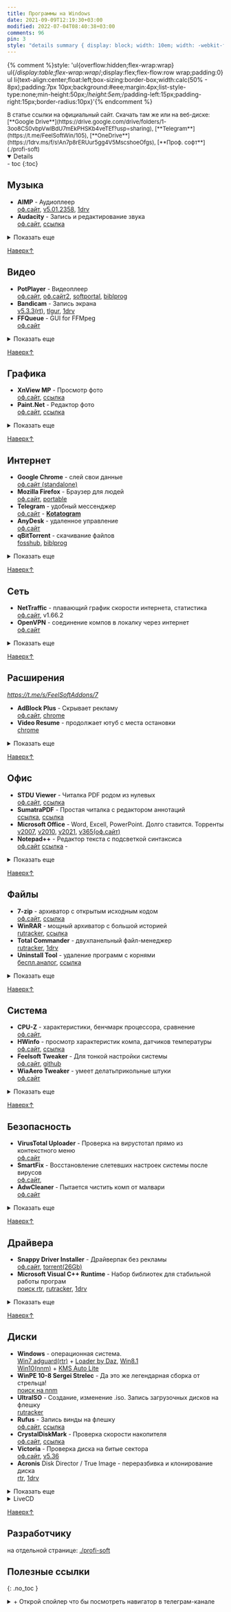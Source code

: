 ```yaml
---
title: Программы на Windows
date: 2021-09-09T12:19:30+03:00
modified: 2022-07-04T08:40:38+03:00
comments: 96
pin: 3
style: "details summary { display: block; width: 10em; width: -webkit-fit-content; width: -moz-fit-content; width: fit-content; border-bottom: 1px dotted; outline-style: none; cursor: pointer; }  details summary::-webkit-details-marker { display: none; } /* http://shpargalkablog.ru/2013/04/details-html.html */"
---
```




{% comment %}style: 'ul{overflow:hidden;flex-wrap:wrap} ul{/*display:table;flex-wrap:wrap*/;display:flex;flex-flow:row wrap;padding:0} ul li{text-align:center;float:left;box-sizing:border-box;width:calc(50% - 8px);padding:7px 10px;background:#eee;margin:4px;list-style-type:none;min-height:50px;/*height:5em;*/padding-left:15px;padding-right:15px;border-radius:10px}'{% endcomment %}


<div style="font-size: 13px;">
В статье ссылки на официальный сайт. Скачать там же или на веб-диске:  
[**Google Drive**](https://drive.google.com/drive/folders/1-3oo8CS0vbpVwlBdU7mEkPHSKb4veTEf?usp=sharing),
[**Telegram**](https://t.me/FeelSoftWin/105),
[**OneDrive**](https://1drv.ms/f/s!An7p8rERUur5gg4V5MscshoeOfgs), 
[**Проф. софт**](./profi-soft)
</div>

<details markdown="1" open>
- toc
{:toc}
</details>



## Музыка
- **AIMP** - Аудиоплеер<br>
  [оф.сайт](http://www.aimp.ru/?do=download&os=windows), 
  [v5.01.2358](https://tlgur.com/d/81vnoBPG), 
  [1drv](https://1drv.ms/u/s!An7p8rERUur5iQ4UdkvwRjPUOL7T?e=5I3nCp)
- **Audacity** - Запись и редактирование звука<br>
  [оф.сайт](https://www.audacityteam.org/download/), 
  [ссылка](#)

<details markdown="1"><summary markdown="0">Показать еще</summary>

- **VoiceMeeter Banana** - виртуальный микшер
- **Equalizer APO** - нативный эквалайзер на всю систему
</details>

[Наверх↑](#top)



## Видео
- **PotPlayer** - Видеоплеер<br>
  [оф.сайт](https://potplayer.ru/download/), 
  [оф.сайт2](https://potplayer.daum.net/), 
  [softportal](https://www.softportal.com/get-21466-potplayer.html), 
  [biblprog](https://biblprog.org.ua/ru/daum_potplayer/download/)
- **Bandicam** - Запись экрана<br>
  [v5.3.3(rt)](https://rutracker.org/forum/viewtopic.php?t=5001428), 
  [tlgur](https://tlgur.com/d/4x5Nb5x8), 
  [1drv](https://1drv.ms/u/s!An7p8rERUur5iSrG0CR4Ya19Bkva)
- **FFQueue** - GUI for FFMpeg<br>
  [оф.сайт](http://ffqueue.bruchhaus.dk/Download.aspx)

<details markdown="1"><summary markdown="0">Показать еще</summary>

- **HandBrake** - Конвернтер видео. Тормозной<br>
  [оф.сайт](https://handbrake.fr/downloads.php)
- **Avidemux**
- **Any Video Converter** 
- **MakeMKV**
</details>

[Наверх↑](#top)



## Графика
- **XnView MP** - Просмотр фото<br>
  [оф.сайт](https://www.xnview.com/en/xnviewmp/#downloads), 
  [ссылка](#)
- **Paint.Net** - Редактор фото<br>
  [оф.сайт](https://paintnet.ru/download/),
  [ссылка](#)  

<details markdown="1"><summary markdown="0">Показать еще</summary>

- **Krita** - крутая рисовалка для графического планшета
</details>

[Наверх↑](#top)



## Интернет
- **Google Chrome** - слей свои данные<br>
  [оф.сайт (standalone)](http://google.com/intl/ru/chrome/?standalone=1)
- **Mozilla Firefox** - Браузер для людей<br>
  [оф.сайт](https://www.mozilla.org/ru/firefox/all/), 
  [portable](https://portableapps.com/apps/internet/firefox_portable#:~:text=Russian)
- **Telegram** - удобный мессенджер<br>
  [оф.сайт](https://desktop.telegram.org/) - 
  [**Kotatogram**](https://kotatogram.github.io/ru/download/#beta)
- **AnyDesk** - удаленное управление<br>
  [оф.сайт](http://anydesk.com/ru/downloads)
- **qBitTorrent** - скачивание файлов<br>
  [fosshub](http://fosshub.com/qBittorrent.html#:~:text=x64), 
  [biblprog](http://biblprog.org.ua/ru/qbittorrent/download)

<details markdown="1"><summary markdown="0">Показать еще</summary>

- ...
</details>

[Наверх↑](#top)



## Сеть
- **NetTraffic** - плавающий график скорости интернета, статистика<br>
  [оф.сайт](https://www.venea.net/web/downloads_start/nettraffic),
  v1.66.2
- **OpenVPN** - cоединение компов в локалку через интернет<br>
  [оф.сайт](https://openvpn.net/community-downloads/)

<details markdown="1"><summary markdown="0">Показать еще</summary>

- **Networx** - мониторинг скорости сети<br>
  [v5.5(free)](http://biblprog.org.ua/ru/networx/download), 
- **CCProxy** - прокси-сервер
</details>

[Наверх↑](#top)



## Расширения
*<https://t.me/s/FeelSoftAddons/7>*
- **AdBlock Plus** - Скрывает рекламу<br>
  [оф.сайт](https://adblockplus.org/ru/download),
  [chrome](https://chrome.google.com/webstore/detail/adblock-plus-free-ad-bloc/cfhdojbkjhnklbpkdaibdccddilifddb?hl=ru)
- **Video Resume** - продолжает ютуб с места остановки<br>
  [chrome](https://chrome.google.com/webstore/detail/video-resumer/bongjkoajofkfpofginnhecihgaeldpe)

<details markdown="1"><summary markdown="0">Показать еще</summary>
- Blank New Tab Page - заменяет стартовую страницу на пустую.
  [оф.сайт](https://yuhaofe.com/blank-new-tab-page),
  [chrome](https://chrome.google.com/webstore/detail/blank-new-tab-page-white/jmbngnnlimnakiibacglaeflpghellfh)
- Quick Bookmarks Menu - быстрый доступ к закладкам<br>
  [оф.сайт](https://yuhaofe.com/quick-bookmarks-menu),
  [chrome](https://chrome.google.com/webstore/detail/quick-bookmarks-menu/fkemipdcgbeknabedhecepcebhlnlhbf)
- **Переводчик SailorMax** - удобный, универсальный<br>
  [opera](https://addons.opera.com/ru/extensions/details/translator/), 
  [firefox](https://addons.mozilla.org/ru/firefox/addon/translator-2/)
- **DarkReader** - затемняет страницы<br>
  [оф.сайт](https://darkreader.org/)
- **Sponsor Block** - вырезает нативную реклам в ютубе<br>
  [оф.сайт](https://sponsor.ajay.app/)
- **Steam Recorder** - Скачивание видео и трансляций<br>
  [оф.сайт](https://www.hlsloader.com/install.html), 
  [chrome](https://chrome.google.com/webstore/detail/stream-recorder-download/iogidnfllpdhagebkblkgbfijkbkjdmm)
- **Yandex Acces** - доступ к вк, ок и афк<br>
  [ссылка](#)
- **Windscribe** - Платный VPN-сервис для разблокировки сайтов<br>
  [оф.сайт](https://rus.windscribe.com/download)
- **Video Downloader Plus** - скачивает видео из фейсбука<br>
  [chrome](https://chrome.google.com/webstore/detail/video-downloader-plus/cfejhehdhaaeoiahaojjhmjaihjaodcf)
</details>

[Наверх↑](#top)



## Офис
- **STDU Viewer** - Читалка PDF родом из нулевых<br>
  [оф.сайт](http://www.stdutility.com/stduviewer.html), 
  [ссылка](#)
- **SumatraPDF** - Простая читалка с редактором аннотаций<br>
  [ссылка](https://www.sumatrapdfreader.org/download-free-pdf-viewer), 
  [ссылка](#)
- **Microsoft Office** - Word, Excell, PowerPoint. Долго ставится. Торренты<br>
  [v2007](http://nnmclub.to/forum/viewtopic.php?t=1282841), 
  [v2010](http://nnmclub.to/forum/viewtopic.php?t=1376069), 
  [v2021](https://rutracker.org/forum/viewtopic.php?t=6087671), 
  [v365(оф.сайт)](https://www.office.com/?auth=2)
- **Notepad++** - Редактор текста с подсветкой синтаксиса<br>
  [оф.сайт](https://notepad-plus-plus.org/downloads/)
  [ссылка](#) - 

<details markdown="1"><summary markdown="0">Показать еще</summary>

- Dynalist. Списки с бесконечной вложенностью, markdown
- Notable
- Obsidian
- Notion
</details>

[Наверх↑](#top)



## Файлы
- **7-zip** - архиватор с открытым исходным кодом<br>
  [оф.сайт](https://www.7-zip.org/download.html), 
  [ссылка](#)
- **WinRAR** - мощный архиватор с большой историей<br>
  [rutracker](http://rutracker.org/forum/tracker.php?nm=winrar), 
  [ссылка](#)
- **Total Commander** - двухпанельный файл-менеджер<br>
  [rutracker](https://rutracker.org/forum/tracker.php?nm=Total+Commander+PowerPack), 
  [1drv](https://1drv.ms/u/s!An7p8rERUur5iHQV5MscshoeOfgs)
- **Uninstall Tool** - удаление программ с корнями<br>
  [беспл.аналог](https://geekuninstaller.com/ru/download), 
  [ссылка](#)

<details markdown="1"><summary markdown="0">Показать еще</summary>

- **WizTree** - анализ места на диске<br>
  [оф.сайт](https://diskanalyzer.com/download), 
  [ссылка](#)
- **Duplicate File Detector** - поиск дубликатов файлов<br>
  [1drv](https://1drv.ms/u/s!An7p8rERUur5hGYV5MscshoeOfgs)
- WinDirStat<br>
  [оф.сайт](https://windirstat.net/download.html)
</details>

[Наверх↑](#top)



## Система
- **CPU-Z** - характеристики, бенчмарк процессора, сравнение<br>
  [оф.сайт](https://www.cpuid.com/softwares/cpu-z.html#download), 
- **HWinfo** - просмотр характеристик компа, датчиков температуры<br>
  [оф.сайт](https://www.hwinfo.com/download/), 
  [ссылка](#)
- **Feelsoft Tweaker** - Для тонкой настройки системы<br>
  [оф.сайт](https://linker.pp.ua/projects/tweaker.html), 
  [github](https://github.com/Feelcame/feelsoft-tweaker/releases)
- **WiaAero Tweaker** - умеет делатьприкольные штуки  
  [оф.сайт](https://winaero.com/)
  
<details markdown="1"><summary markdown="0">Показать еще</summary>

- **AIDA64** - просмотр характеристик компа. платкая<br>
  [rtr](http://rutracker.org/forum/tracker.php?nm=aida64), 
  [ссылка](#)
- **Furmark** - нагружает видуху по полной для проверки стабильности<br>
  [оф.сайт](https://geeks3d.com/furmark/downloads/), 
- **Process Monitor** - Мониторит изменения реестра в реальном времени<br>
  [softportal](https://www.softportal.com/get-17885-process-monitor.html)
</details>

[Наверх↑](#top)



## Безопасность 
- **VirusTotal Uploader** - Проверка на вирустотал прямо из контекстного меню<br>
  [оф.сайт](http://virustotal.com/ru/documentation/desktop-applications/windows-uploader)
- **SmartFix** - Восстановление слетевших настроек системы после вирусов<br>
  [оф.сайт](https://smartfix.pro/), 
- **AdwCleaner** - Пытается чистить комп от малвари<br>
  [оф.сайт](https://ru.malwarebytes.com/adwcleaner/)

<details markdown="1"><summary markdown="0">Показать еще</summary>

- **Unchecky** - Снимает галочки при установке софта<br>
  [оф.сайт](https://unchecky.com/), 
- **Cureit** - Бесплатный одноразовой антивирус<br>
  [biblprog](http://biblprog.org.ua/ru/dr_web_cureit), 
</details>

[Наверх↑](#top)



## Драйвера
- **Snappy Driver Installer** - Драйверпак без рекламы<br>
  [оф.сайт](https://sdi-tool.org/download/), 
  [torrent(26Gb)](https://sdi-tool.org/SDI_Update.torrent)
- **Microsoft Visual C++ Runtime** - Набор библиотек для стабильной работы програм<br>
  [поиск rtr](https://rutracker.org/forum/tracker.php?f=1042&nm=Microsoft+Visual+C%2B%2B), 
  [rutracker](https://rutracker.org/forum/viewtopic.php?t=5953213), 
  [1drv](#)

<details markdown="1"><summary markdown="0">Показать еще</summary>

- **DirectX** - Для работы игр и графических приложений<br>
  [оф.сайт(web)](https://www.microsoft.com/ru-ru/download/details.aspx?id=35), 
  [автономный](http://www.microsoft.com/en-us/download/confirmation.aspx?id=8109)
- **NetFramework** - Либы для некоторых прог<br>
  [оф.сайт](https://dotnet.microsoft.com/download/dotnet-framework), 
- **Набор обновлений Windows 7** - Лучше ставить винду с уже интегрированными обновами<br>
  [simplix](https://blog.simplix.info/updatepack7r2/)
- Nvidia, AMD
</details>

[Наверх↑](#top)



## Диски
- **Windows** - операционная система. <br>
  [Win7 adguard(rtr)](https://rutracker.org/forum/tracker.php?f=2153&o=1&s=2&sd=1&nm=+Windows+7+adguard) +
  [Loader by Daz](https://nnmclub.to/forum/tracker.php?nm=Windows+Loader+Daz), 
  [Win8.1](https://nnmclub.to/forum/viewtopic.php?t=1524993)
  <br>
  [Win10(nnm)](http://nnmclub.to/forum/tracker.php?f=504&nm=windows) +
  [KMS Auto Lite](http://nnmclub.to/forum/tracker.php?nm=KMSAuto)
- **WinPE 10-8 Sergei Strelec** - Да это же легендарная сборка от стрельца!<br>
  [поиск на nnm](https://nnmclub.to/forum/tracker.php?f=764&nm=Strelec)
- **UltraISO** - Cоздание, изменение .iso. Запись загрузочных дисков на флешку  
  [rutracker](http://rutracker.org/forum/tracker.php?nm=ultraiso)
- **Rufus** - Запись винды на флешку  
  [оф.сайт](https://rufus.ie/ru/#download), 
  [ссылка](#)
- **CrystalDiskMark** - Проверка скорости накопителя<br>
  [оф.сайт](https://crystalmark.info/en/download/#CrystalDiskMark), 
  [ссылка](#)
- **Victoria** - Проверка диска на битые сектора<br>
  [оф.сайт](https://hdd.by/victoria/#:~:text=Download%20the%20latest%20version), 
  [v5.36](#)
- **Acronis** Disk Director / True Image - переразбивка и клонирование диска<br>
  [rtr](http://rutracker.org/forum/viewtopic.php?t=5691998), 
  [1drv](https://1drv.ms/u/s!An7p8rERUur5iHkfRYAlJvhEuU1V)

<details markdown="1"><summary markdown="0">Показать еще</summary>

- **BOOTICE** - Редактор загрузчика  
  [ссылка](#)
- **WinNTSetup** - Установка новой винды без заходов в биос  
  [v4.2sfx](https://t.me/s/FeelSoftWin/238) - 
  [оф.сайт(без либ)](http://wntsetup.ru/)
- **Easy BCD** - Редактор загрузчика с красивым GUI    
  [v4.2](https://tlgur.com/d/4rqo5v7g)
</details>

<details markdown="1"><summary markdown="0">LiveCD</summary>

- [2k10 Live 7.37 (обновляемая авторская раздача)](https://nnmclub.to/forum/viewtopic.php?t=806125). Много всего ненужного
- [RusLive](https://usbtor.ru/viewtopic.php?t=1367&start=555) (более не обновляется)
- [AdminPE](https://rutracker.org/forum/viewtopic.php?t=4684460)
- [AdminPE10](https://rutracker.org/forum/viewtopic.php?t=5141967)
- [MSDaRT](https://rutracker.org/forum/viewtopic.php?t=4456092)
- [Windows PE x64 by evgen_b Acronis edition (2021.05.30)](https://rutracker.org/forum/viewtopic.php?t=5765167)
- [Acronis BootCD 10PE x86x64 by naifle (26.09.2018)](https://rutracker.org/forum/viewtopic.php?t=5536761). топчик
</details>

[Наверх↑](#top)



## Разработчику
на отдельной странице: [./profi-soft](./profi-soft.md)



## Полезные ссылки  
{: .no_toc }

<details markdown="1"><summary markdown="0">+ Открой спойлер что бы посмотреть навигатор в телеграм-канале</summary>
<center><a style="font-size: 13px;" href="https://t.me/s/FeelSoftWin/109"><strong>t.me/FeelSoftWin</strong></a></center>  
<script async src="https://telegram.org/js/telegram-widget.js?15" data-telegram-post="FeelSoftWin/109" data-width="100%"></script>
</details>







